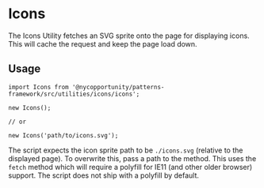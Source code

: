 # Icons

The Icons Utility fetches an SVG sprite onto the page for displaying icons. This will cache the request and keep the page load down.

## Usage

    import Icons from '@nycopportunity/patterns-framework/src/utilities/icons/icons';

    new Icons();

    // or

    new Icons('path/to/icons.svg');

The script expects the icon sprite path to be `./icons.svg` (relative to the displayed page). To overwrite this, pass a path to the method. This uses the `fetch` method which will require a polyfill for IE11 (and other older browser) support. The script does not ship with a polyfill by default.